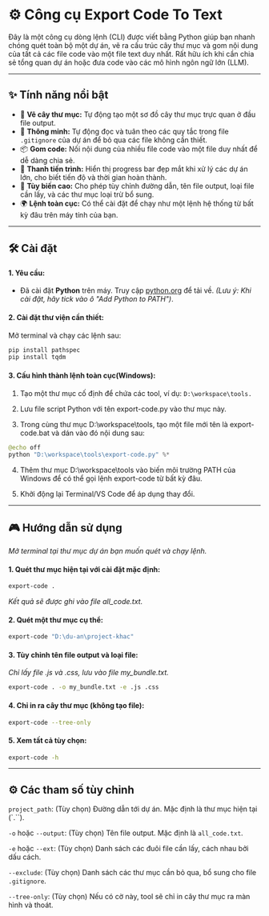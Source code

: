 # ⚙️ Công cụ Export Code To Text

Đây là một công cụ dòng lệnh (CLI) được viết bằng Python giúp bạn nhanh chóng quét toàn bộ một dự án, vẽ ra cấu trúc cây thư mục và gom nội dung của tất cả các file code vào một file text duy nhất. Rất hữu ích khi cần chia sẻ tổng quan dự án hoặc đưa code vào các mô hình ngôn ngữ lớn (LLM).

---
## ✨ Tính năng nổi bật

* 🌳 **Vẽ cây thư mục:** Tự động tạo một sơ đồ cây thư mục trực quan ở đầu file output.
* 🧠 **Thông minh:** Tự động đọc và tuân theo các quy tắc trong file `.gitignore` của dự án để bỏ qua các file không cần thiết.
* 📦 **Gom code:** Nối nội dung của nhiều file code vào một file duy nhất để dễ dàng chia sẻ.
* 🚀 **Thanh tiến trình:** Hiển thị progress bar đẹp mắt khi xử lý các dự án lớn, cho biết tiến độ và thời gian hoàn thành.
* 🔧 **Tùy biến cao:** Cho phép tùy chỉnh đường dẫn, tên file output, loại file cần lấy, và các thư mục loại trừ bổ sung.
* 🌍 **Lệnh toàn cục:** Có thể cài đặt để chạy như một lệnh hệ thống từ bất kỳ đâu trên máy tính của bạn.

---
## 🛠️ Cài đặt

#### **1. Yêu cầu:**
* Đã cài đặt **Python** trên máy. Truy cập [python.org](https://www.python.org/) để tải về.
    *(Lưu ý: Khi cài đặt, hãy tick vào ô "Add Python to PATH")*.

#### **2. Cài đặt thư viện cần thiết:**
Mở terminal và chạy các lệnh sau:
```bash
pip install pathspec
pip install tqdm
```
#### **3. Cấu hình thành lệnh toàn cục**(Windows):
1. Tạo một thư mục cố định để chứa các tool, ví dụ: `D:\workspace\tools.`

2. Lưu file script Python với tên export-code.py vào thư mục này.

3. Trong cùng thư mục D:\workspace\tools, tạo một file mới tên là export-code.bat và dán vào đó nội dung sau:
```python
@echo off
python "D:\workspace\tools\export-code.py" %*
```
4. Thêm thư mục D:\workspace\tools vào biến môi trường PATH của Windows để có thể gọi lệnh export-code từ bất kỳ đâu.

5. Khởi động lại Terminal/VS Code để áp dụng thay đổi.
---
## 🎮 Hướng dẫn sử dụng
_Mở terminal tại thư mục dự án bạn muốn quét và chạy lệnh._

#### **1. Quét thư mục hiện tại với cài đặt mặc định:**
```bash
export-code .
```
_Kết quả sẽ được ghi vào file all_code.txt._

#### **2. Quét một thư mục cụ thể:**
```bash
export-code "D:\du-an\project-khac"
```
#### **3. Tùy chỉnh tên file output và loại file:**
_Chỉ lấy file .js và .css, lưu vào file my_bundle.txt._
```bash
export-code . -o my_bundle.txt -e .js .css
```
#### **4. Chỉ in ra cây thư mục (không tạo file):**
```bash
export-code --tree-only
```
#### **5. Xem tất cả tùy chọn:**
```bash
export-code -h
```
---
## ⚙️ Các tham số tùy chỉnh
`project_path`: (Tùy chọn) Đường dẫn tới dự án. Mặc định là thư mục hiện tại (`.``).

`-o` hoặc `--output`: (Tùy chọn) Tên file output. Mặc định là `all_code.txt`.

`-e` hoặc `--ext`: (Tùy chọn) Danh sách các đuôi file cần lấy, cách nhau bởi dấu cách.

`--exclude`: (Tùy chọn) Danh sách các thư mục cần bỏ qua, bổ sung cho file `.gitignore`.

`--tree-only`: (Tùy chọn) Nếu có cờ này, tool sẽ chỉ in cây thư mục ra màn hình và thoát.